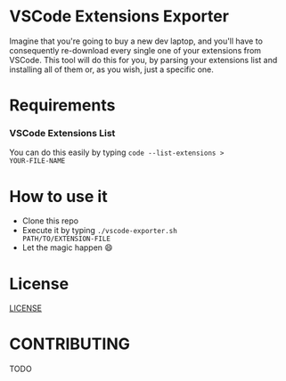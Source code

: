 # VSCode Extensions Exporter
Imagine that you're going to buy a new dev laptop, and you'll have to consequently re-download every single one of your extensions from VSCode. This tool will do this for you, by parsing your extensions list and installing all of them or, as you wish, just a specific one.

# Requirements
### VSCode Extensions List

You can do this easily by typing <code>code --list-extensions > YOUR-FILE-NAME</code>

# How to use it

* Clone this repo
* Execute it by typing <code>./vscode-exporter.sh PATH/TO/EXTENSION-FILE</code>
* Let the magic happen :smile:

# License
[LICENSE](LICENSE)

# CONTRIBUTING
TODO
